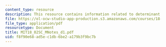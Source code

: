 ```yaml
---
content_type: resource
description: This resource contains information related to determinant.
file: https://ol-ocw-studio-app-production.s3.amazonaws.com/courses/18-02sc-multivariable-calculus-fall-2010/f8f90e68ad5ec1db6be2a179b3f9bc7b_MIT18_02SC_MNotes_d1.pdf
file_type: application/pdf
resourcetype: Document
title: MIT18_02SC_MNotes_d1.pdf
uid: f8f90e68-ad5e-c1db-6be2-a179b3f9bc7b
---
```

